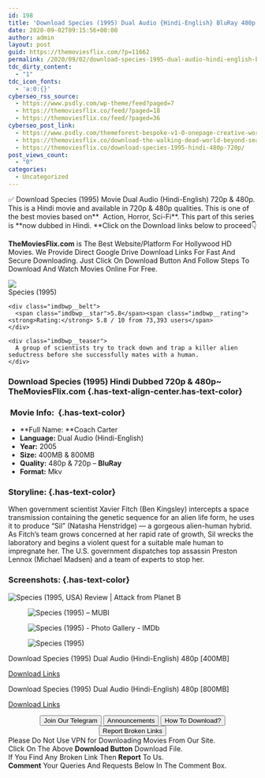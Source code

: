 ```yaml
---
id: 198
title: 'Download Species (1995) Dual Audio {Hindi-English} BluRay 480p [400MB] || 720p [800MB]'
date: 2020-09-02T09:15:56+00:00
author: admin
layout: post
guid: https://themoviesflix.com/?p=11662
permalink: /2020/09/02/download-species-1995-dual-audio-hindi-english-bluray-480p-400mb-720p-800mb/
tdc_dirty_content:
  - "1"
tdc_icon_fonts:
  - 'a:0:{}'
cyberseo_rss_source:
  - https://www.psdly.com/wp-theme/feed?paged=7
  - https://themoviesflix.co/feed/?paged=18
  - https://themoviesflix.co/feed/?paged=36
cyberseo_post_link:
  - https://www.psdly.com/themeforest-bespoke-v1-0-onepage-creative-wordpress-theme-22380811
  - https://themoviesflix.co/download-the-walking-dead-world-beyond-season-1-english-480p-720p/
  - https://themoviesflix.co/download-species-1995-hindi-480p-720p/
post_views_count:
  - "0"
categories:
  - Uncategorized
---
```

✅ Download Species (1995)&nbsp;Movie&nbsp;Dual Audio (Hindi-English)&nbsp;720p&nbsp;&&nbsp;480p. This is a Hindi movie and available in&nbsp;720p&nbsp;&&nbsp;480p&nbsp;qualities. This is one of the best movies based on**&nbsp;&nbsp;Action,&nbsp;Horror,&nbsp;Sci-Fi**. This part of this series is&nbsp;**now dubbed in&nbsp;Hindi.&nbsp;**Click on the Download links below to proceed👇

**TheMoviesFlix.com**&nbsp;is The Best Website/Platform For Hollywood HD Movies. We Provide Direct Google Drive Download Links For Fast And Secure Downloading. Just Click On Download Button And Follow Steps To Download And Watch Movies Online For Free.

<div class="imdbwp imdbwp--movie dark">
  <div class="imdbwp__thumb">
    <a class="imdbwp__link" target="_blank" title="Species" href="https://www.imdb.com/title/tt0114508/" rel="nofollow noopener noreferrer"><img class="imdbwp__img" src="https://m.media-amazon.com/images/M/MV5BMjEzOTkxNTcyM15BMl5BanBnXkFtZTcwOTk0MjI3NA@@._V1_SX300.jpg" /></a>
  </div>
  
  <div class="imdbwp__content">
    <div class="imdbwp__header">
      <span class="imdbwp__title">Species</span> (1995)
    </div>
    
    <div class="imdbwp__belt">
      <span class="imdbwp__star">5.8</span><span class="imdbwp__rating"><strong>Rating:</strong> 5.8 / 10 from 73,393 users</span>
    </div>
    
    <div class="imdbwp__teaser">
      A group of scientists try to track down and trap a killer alien seductress before she successfully mates with a human.
    </div>
  </div>
</div>

### Download Species (1995) Hindi Dubbed 720p & 480p~ TheMoviesFlix.com {.has-text-align-center.has-text-color}

### &nbsp;Movie Info:&nbsp; {.has-text-color}

  * **Full Name:&nbsp;**Coach Carter
  * **Language:**&nbsp;Dual Audio (Hindi-English)
  * **Year:**&nbsp;2005
  * **Size:**&nbsp;400MB & 800MB
  * **Quality:**&nbsp;480p & 720p –&nbsp;**BluRay**
  * **Format:**&nbsp;Mkv

### Storyline: {.has-text-color}

When government scientist Xavier Fitch (Ben Kingsley) intercepts a space transmission containing the genetic sequence for an alien life form, he uses it to produce “Sil” (Natasha Henstridge) — a gorgeous alien-human hybrid. As Fitch’s team grows concerned at her rapid rate of growth, Sil wrecks the laboratory and begins a violent quest for a suitable male human to impregnate her. The U.S. government dispatches top assassin Preston Lennox (Michael Madsen) and a team of experts to stop her.

### Screenshots: {.has-text-color}<figure class="wp-block-image alignwide">

![Species (1995, USA) Review | Attack from Planet B](https://www.attackfromplanetb.com/wp-content/uploads/2019/06/Species_5.png) </figure> <figure class="wp-block-image">![Species (1995) – MUBI](https://assets.mubicdn.net/images/film/4780/image-w856.jpg?1481130421)</figure> <figure class="wp-block-image">![Species (1995) - Photo Gallery - IMDb](https://m.media-amazon.com/images/M/MV5BNzM3NDYzNjM5Ml5BMl5BanBnXkFtZTcwMzA1MjI3NA@@._V1_.jpg)</figure> <figure class="wp-block-image">![Species (1995)](https://m.media-amazon.com/images/M/MV5BMTc2NTIzODg1M15BMl5BanBnXkFtZTcwMzk0MjI3NA@@._V1_.jpg)</figure> 

<p class="has-text-align-center has-text-color has-medium-font-size">
  Download Species (1995) Dual Audio (Hindi-English) 480p [400MB]
</p>

<span class="mb-center maxbutton-3-center"><span class="maxbutton-3-container mb-container"><a class="maxbutton-3 maxbutton maxbutton-post-button" target="_blank" rel="nofollow noopener noreferrer" href="https://coinquint.com/a9090/"><span class="mb-text">Download Links</span></a></span></span>

<p class="has-text-align-center has-text-color has-medium-font-size">
  Download Species (1995) Dual Audio (Hindi-English) 480p [800MB]
</p>

<span class="mb-center maxbutton-3-center"><span class="maxbutton-3-container mb-container"><a class="maxbutton-3 maxbutton maxbutton-post-button" target="_blank" rel="nofollow noopener noreferrer" href="https://coinquint.com/a9092/"><span class="mb-text">Download Links</span></a></span></span>

<center>
</center>

<center>
  <a href="https://t.me/themoviesflixcom" target="_blank" data-wpel-link="external" rel="nofollow external noopener noreferrer"><button class="button button5">Join Our Telegram</button></a> <a href="https://themoviesflix.co/download-species-1995-hindi-480p-720p/#" target="_blank" data-wpel-link="external" rel="nofollow external noopener noreferrer"><button class="button button5">Announcements</button></a> <a href="https://themoviesflix.com/how-to-download/" target="_blank" data-wpel-link="external" rel="nofollow external noopener noreferrer"><button class="button button5">How To Download?</button></a> <a href="https://themoviesflix.co/download-species-1995-hindi-480p-720p/#" target="_blank" data-wpel-link="external" rel="nofollow external noopener noreferrer"><button class="button button5">Report Broken Links</button></a>
</center>

<div class="alert alert-danger">
  Please Do Not Use VPN for Downloading Movies From Our Site.
</div>

<div class="alert alert-success">
  Click On The Above <strong>Download Button</strong> Download File.
</div>

<div class="alert alert-warning">
  If You Find Any Broken Link Then <strong>Report</strong> To Us.
</div>

<div class="alert alert-info">
  <strong>Comment</strong> Your Queries And Requests Below In The Comment Box.
</div>